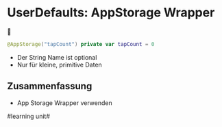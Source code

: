 # UserDefaults: AppStorage Wrapper
💾

```swift
@AppStorage("tapCount") private var tapCount = 0
```
- Der String Name ist optional
- Nur für kleine, primitive Daten

## Zusammenfassung
- App Storage Wrapper verwenden

#learning unit#